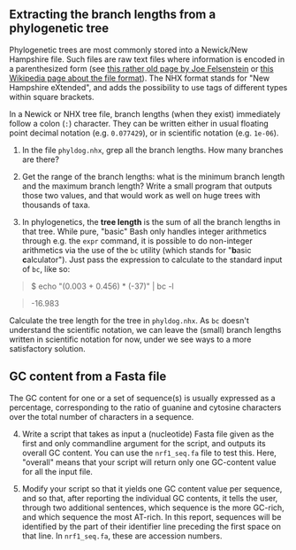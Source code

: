 ## Extracting the branch lengths from a phylogenetic tree

Phylogenetic trees are most commonly stored into a Newick/New Hampshire file. Such files are raw text files where information is encoded in a parenthesized form (see [this rather old page by Joe Felsenstein](https://evolution.genetics.washington.edu/phylip/newicktree.html) or [this Wikipedia page about the file format](https://en.wikipedia.org/wiki/Newick_format)). The NHX format stands for "New Hampshire eXtended", and adds the possibility to use tags of different types within square brackets.

In a Newick or NHX tree file, branch lengths (when they exist) immediately follow a colon (`:`) character. They can be written either in usual floating point decimal notation (e.g. `0.077429`), or in scientific notation (e.g. `1e-06`).

  1. In the file `phyldog.nhx`, grep all the branch lengths. How many branches are there?

  2. Get the range of the branch lengths: what is the minimum branch length and the maximum branch length? Write a small program that outputs those two values, and that would work as well on huge trees with thousands of taxa.

  3. In phylogenetics, the **tree length** is the sum of all the branch lengths in that tree. While pure, "basic" Bash only handles integer arithmetics through e.g. the `expr` command, it is possible to do non-integer arithmetics via the use of the `bc` utility (which stands for "**b**asic **c**alculator"). Just pass the expression to calculate to the standard input of `bc`, like so:

> $ echo "(0.003 + 0.456) * (-37)" | bc -l

> -16.983

Calculate the tree length for the tree in `phyldog.nhx`. As `bc` doesn't understand the scientific notation, we can leave the (small) branch lengths written in scientific notation for now, under we see ways to a more satisfactory solution.


## GC content from a Fasta file

The GC content for one or a set of sequence(s) is usually expressed as a percentage, corresponding to the ratio of guanine and cytosine characters over the total number of characters in a sequence.

  4. Write a  script that takes as input a (nucleotide) Fasta file given as the first and only commandline argument for the script, and outputs its overall GC content. You can use the `nrf1_seq.fa` file to test this. Here, "overall" means that your script will return only one GC-content value for all the input file.

  5. Modify your script so that it yields one GC content value per sequence, and so that, after reporting the individual GC contents, it tells the user, through two additional sentences, which sequence is the more GC-rich, and which sequence the most AT-rich. In this report, sequences will be identified by the part of their identifier line preceding the first space on that line. In `nrf1_seq.fa`, these are accession numbers.
